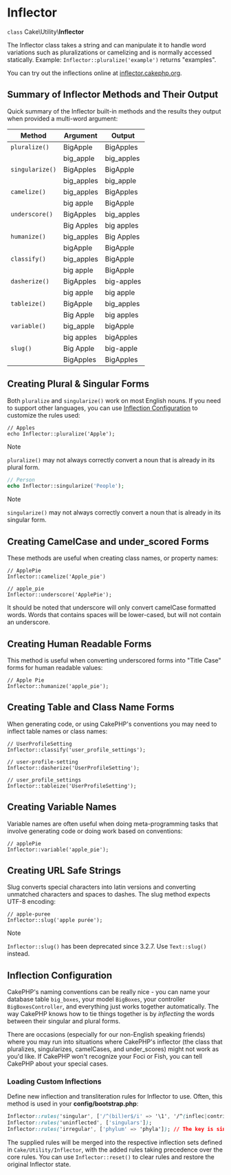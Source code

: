 # Inflector

`class` Cake\\Utility\\**Inflector**

The Inflector class takes a string and can manipulate it to handle word
variations such as pluralizations or camelizing and is normally accessed
statically. Example:
`Inflector::pluralize('example')` returns "examples".

You can try out the inflections online at [inflector.cakephp.org](https://inflector.cakephp.org/).

<a id="inflector-methods-summary"></a>

## Summary of Inflector Methods and Their Output

Quick summary of the Inflector built-in methods and the results they output
when provided a multi-word argument:

| Method          | Argument   | Output     |
|-----------------|------------|------------|
| `pluralize()`   | BigApple   | BigApples  |
|                 | big_apple  | big_apples |
| `singularize()` | BigApples  | BigApple   |
|                 | big_apples | big_apple  |
| `camelize()`    | big_apples | BigApples  |
|                 | big apple  | BigApple   |
| `underscore()`  | BigApples  | big_apples |
|                 | Big Apples | big apples |
| `humanize()`    | big_apples | Big Apples |
|                 | bigApple   | BigApple   |
| `classify()`    | big_apples | BigApple   |
|                 | big apple  | BigApple   |
| `dasherize()`   | BigApples  | big-apples |
|                 | big apple  | big apple  |
| `tableize()`    | BigApple   | big_apples |
|                 | Big Apple  | big apples |
| `variable()`    | big_apple  | bigApple   |
|                 | big apples | bigApples  |
| `slug()`        | Big Apple  | big-apple  |
|                 | BigApples  | BigApples  |

## Creating Plural & Singular Forms

Both `pluralize` and `singularize()` work on most English nouns. If you need
to support other languages, you can use [Inflection Configuration](../core-libraries/inflector#inflection-configuration) to
customize the rules used:

    // Apples
    echo Inflector::pluralize('Apple');

> [!NOTE]
> `pluralize()` may not always correctly convert a noun that is already in its plural form.

``` php
// Person
echo Inflector::singularize('People');
```

> [!NOTE]
> `singularize()` may not always correctly convert a noun that is already in its singular form.

## Creating CamelCase and under_scored Forms

These methods are useful when creating class names, or property names:

    // ApplePie
    Inflector::camelize('Apple_pie')

    // apple_pie
    Inflector::underscore('ApplePie');

It should be noted that underscore will only convert camelCase formatted words.
Words that contains spaces will be lower-cased, but will not contain an
underscore.

## Creating Human Readable Forms

This method is useful when converting underscored forms into "Title Case" forms
for human readable values:

    // Apple Pie
    Inflector::humanize('apple_pie');

## Creating Table and Class Name Forms

When generating code, or using CakePHP's conventions you may need to inflect
table names or class names:

    // UserProfileSetting
    Inflector::classify('user_profile_settings');

    // user-profile-setting
    Inflector::dasherize('UserProfileSetting');

    // user_profile_settings
    Inflector::tableize('UserProfileSetting');

## Creating Variable Names

Variable names are often useful when doing meta-programming tasks that involve
generating code or doing work based on conventions:

    // applePie
    Inflector::variable('apple_pie');

## Creating URL Safe Strings

Slug converts special characters into latin versions and converting unmatched
characters and spaces to dashes. The slug method expects UTF-8 encoding:

    // apple-puree
    Inflector::slug('apple purée');

> [!NOTE]
> `Inflector::slug()` has been deprecated since 3.2.7. Use `Text::slug()`
> instead.

<a id="inflection-configuration"></a>

## Inflection Configuration

CakePHP's naming conventions can be really nice - you can name your database
table `big_boxes`, your model `BigBoxes`, your controller
`BigBoxesController`, and everything just works together automatically. The
way CakePHP knows how to tie things together is by *inflecting* the words
between their singular and plural forms.

There are occasions (especially for our non-English speaking friends) where you
may run into situations where CakePHP's inflector (the class that pluralizes,
singularizes, camelCases, and under_scores) might not work as you'd like. If
CakePHP won't recognize your Foci or Fish, you can tell CakePHP about your
special cases.

### Loading Custom Inflections

Define new inflection and transliteration rules for Inflector to use. Often,
this method is used in your **config/bootstrap.php**:

``` css
Inflector::rules('singular', ['/^(bil)er$/i' => '\1', '/^(inflec|contribu)tors$/i' => '\1ta']);
Inflector::rules('uninflected', ['singulars']);
Inflector::rules('irregular', ['phylum' => 'phyla']); // The key is singular form, value is plural form
```

The supplied rules will be merged into the respective inflection sets defined in
`Cake/Utility/Inflector`, with the added rules taking precedence over the core
rules. You can use `Inflector::reset()` to clear rules and restore the
original Inflector state.
